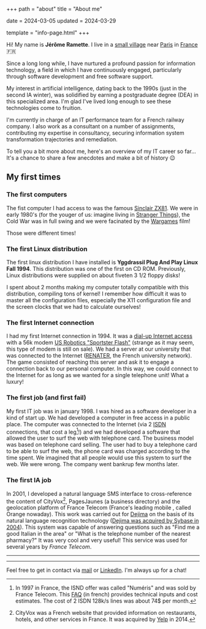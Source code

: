 +++
path = "about"
title = "About me"

date = 2024-03-05
updated = 2024-03-29

template = "info-page.html"
+++

Hi! My name is **Jérôme Ramette**. I live in a [small village](https://en.wikipedia.org/wiki/Follainville-Dennemont) near [Paris](https://en.wikipedia.org/wiki/Paris) in [France](https://en.wikipedia.org/wiki/France) 🇫🇷

Since a long long while, I have nurtured a profound passion for information technology, a field in which I have continuously engaged, particularly through software development and free software support.

My interest in artificial intelligence, dating back to the 1990s (just in the second IA winter), was solidified by earning a postgraduate degree (DEA) in this specialized area. I'm glad I've lived long enough to see these technologies come to fruition.

I'm currently in charge of an IT performance team for a French railway company. I also work as a consultant on a number of assignments, contributing my expertise in consultancy, securing information system transformation trajectories and remediation.

To tell you a bit more about me, here's an overview of my IT career so far... It's a chance to share a few anecdotes and make a bit of history 😉

## My first times
### The first computers
The fist computer I had access to was the famous [Sinclair ZX81](https://en.wikipedia.org/wiki/ZX81). We were in early 1980's (for the youger of us: imagine living in [Stranger Things](https://www.youtube.com/watch?v=b9EkMc79ZSU)), the Cold War was in full swing and we were facinated by the [Wargames](https://www.youtube.com/watch?v=TQUsLAAZuhU) film!

Those were different times!

### The first Linux distribution ##
The first linux distribution I have installed is **Yggdrassil Plug And Play Linux Fall 1994**. This distribution was one of the first on CD ROM. Previously, Linux distributions were supplied on about fiveten 3 1/2 floppy disks!

I spent about 2 months making my computer totally compatible with this distribution, compiling tons of kernel! I remember how difficult it was to master all the configuration files, especially the X11 configuration file and the screen clocks that we had to calculate ourselves!

### The first Internet connection
I had my first Internet connection in 1994. It was a [dial-up Internet access](https://en.wikipedia.org/wiki/Dial-up_Internet_access) with a 56k modem [US Robotics "Sportster Flash"](https://www.reddit.com/r/vintagecomputing/comments/mwooo3/us_robotics_modem_56k_sportster_flash_from_circa/) (strange as it may seem, this type of modem is still on sale). We had a server at our university that was connected to the Internet ([RENATER](https://en.wikipedia.org/wiki/Renater), the French university network). The game consisted of reaching this server and ask it to engage a connection back to our personal computer. In this way, we could connect to the Internet for as long as we wanted for a single telephone unit! What a luxury!

### The first job (and first fail)
My first IT job was in january 1998. I was hired as a software developer in a kind of start up. We had developed a computer in free access in a public place. The computer was connected to the Internet (via 2 [ISDN](https://en.wikipedia.org/wiki/Integrated_Services_Digital_Network) connections, that cost a leg[^1]!) and we had developed a software that allowed the user to surf the web with telephone card. The business model was based on telephone card selling. The user had to buy a telephone card to be able to surf the web, the phone card was charged according to the time spent. We imagined that all people would use this system to surf the web. We were wrong. The company went bankrup few months later.

### The first IA job
In 2001, I developed a natural language SMS interface to cross-reference the content of CityVox[^2], PagesJaunes (a business directory) and the geolocation platform of France Telecom (France's leading mobile , called Orange nowaday). This work was carried out for [Dejima](https://discovery-patsnap-com.libproxy1.nus.edu.sg/company/dejima/) on the basis of its natural language recognition technology ([Dejima was acquired by Sybase in 2004](https://www.rcrwireless.com/20040421/archived-articles/sybase-adds-dejima-assets-to-wireless-enterprise-subsidiary)). This system was capable of answering questions such as "Find me a good Italian in the area" or "What is the telephone number of the nearest pharmacy?" It was very cool and very useful!
This service was used for several years by _France Telecom_.

---
[^1]: In 1997 in France, the ISND offer was called "Numéris" and was sold by France Telecom. This [FAQ](https://support.usr.com/support/sportster/sportster-files/faqisdn-frnc.pdf) (in french) provides technical inputs and cost estimates. The cost of 2 ISDN 128k/s lines was about 74$ per month.

[^2]: CityVox was a French website that provided information on restaurants, hotels, and other services in France. It was acquired by [Yelp](https://en.wikipedia.org/wiki/Yelp) in 2014.

---
Feel free to get in contact via [mail](mailto:jerome.ramette@gmail.com) or [LinkedIn](https://www.linkedin.com/in/jramette/). I'm always up for a chat!